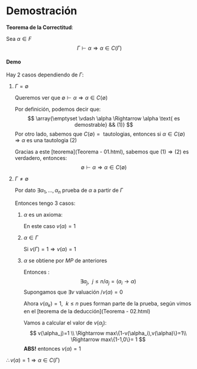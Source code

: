 # Demostración

**Teorema de la Correctitud**: 

Sea $\alpha \in F$ 
$$
\Gamma \vdash \alpha  \Rightarrow \alpha \in C(\Gamma)
$$

#### Demo

Hay 2 casos dependiendo de $\Gamma$:

1. $\Gamma = \emptyset$

   Queremos ver que $\emptyset \vdash \alpha \Rightarrow \alpha \in C(\emptyset)$

   Por definición, podemos decir que:
   $$
   \array{\emptyset \vdash \alpha \Rightarrow \alpha \text{ es demostrable} && (1)}
   $$
   Por otro lado, sabemos que $C(\emptyset)= \text{ tautologias}$, entonces si $\alpha \in C(\emptyset) \Rightarrow \alpha \text{ es una tautologia}$ $(2)$

   Gracias a este [teorema](Teorema - 01.html), sabemos que $(1)\Rightarrow (2)$ es verdadero, entonces:
   $$
   \emptyset \vdash \alpha \Rightarrow \alpha \in C(\emptyset)
   $$

2. $\Gamma \not = \emptyset$

   Por dato $\exists \alpha_1,\dots,\alpha_n$ prueba de $\alpha$ a partir de $\Gamma$

   Entonces tengo 3 casos:

   1. $\alpha$ es un axioma:

      En este caso $v(\alpha)=1$

   2. $\alpha \in \Gamma$

      Si $v(\Gamma)=1 \Rightarrow v(\alpha )=1$

   3. $\alpha$ se obtiene por $MP$ de anteriores

      Entonces :
      $$
      \exists a_j,~~ j\le n / a_j =(a_i\rightarrow\alpha)
      $$
      Supongamos que $\exists v$ valuación $/ v(\alpha)=0$

      Ahora $v(\alpha_k)=1, ~~k\le n$ pues forman parte de la prueba, según vimos en el [teorema de la deducción](Teorema - 02.html) 

      Vamos a calcular el valor de $v(\alpha_j)$:
      $$
      v(\alpha_j)=1 \\
      \Rightarrow max\{1-v(\alpha_i),v(\alpha)\}=1\\
      \Rightarrow max\{1-1,0\}= 1
      $$
      **ABS!** entonces $v(\alpha)=1$

$\therefore v(\alpha)=1 \Rightarrow \alpha \in C(\Gamma)$

